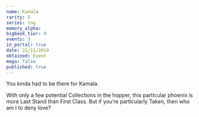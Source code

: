 ```yaml
---
name: Kamala
rarity: 5
series: tng
memory_alpha:
bigbook_tier: 9
events: 3
in_portal: true
date: 21/11/2019
obtained: Event
mega: false
published: true
---
```


You kinda had to be there for Kamala. 

With only a few potential Collections in the hopper, this particular phoenix is more Last Stand than First Class. But if you’re particularly Taken, then who am I to deny love?
